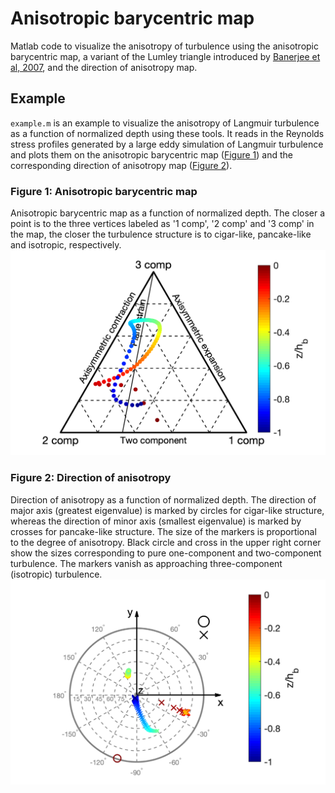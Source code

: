 # Anisotropic barycentric map

Matlab code to visualize the anisotropy of turbulence using the anisotropic barycentric map, a variant of the Lumley triangle introduced by [Banerjee et al, 2007](https://doi.org/10.1080/14685240701506896), and the direction of anisotropy map.

## Example
`example.m` is an example to visualize the anisotropy of Langmuir turbulence as a function of normalized depth using these tools. It reads in the Reynolds stress profiles generated by a large eddy simulation of Langmuir turbulence and plots them on the anisotropic barycentric map ([Figure 1](#Figure-1-Anisotropic-barycentric-map)) and the corresponding direction of anisotropy map ([Figure 2](#Figure-2-Direction-of-anisotropy)).

### Figure 1: Anisotropic barycentric map
Anisotropic barycentric map as a function of normalized depth. The closer a point is to the three vertices labeled as '1 comp', '2 comp' and '3 comp' in the map, the closer the turbulence structure is to cigar-like, pancake-like and isotropic, respectively.
![](anisotropicBarycentricMap.png)

### Figure 2: Direction of anisotropy
Direction of anisotropy as a function of normalized depth. The direction of major axis (greatest eigenvalue) is marked by circles for cigar-like structure, whereas the direction of minor axis (smallest eigenvalue) is marked by crosses for pancake-like structure. The size of the markers is proportional to the degree of anisotropy. Black circle and cross in the upper right corner show the sizes corresponding to pure one-component and two-component turbulence.  The markers vanish as approaching three-component (isotropic) turbulence.
![](directionOfAnisotropy.png)
